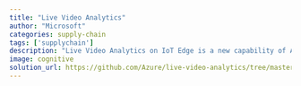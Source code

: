 ```yaml
---
title: "Live Video Analytics"
author: "Microsoft"
categories: supply-chain
tags: ['supplychain']
description: "Live Video Analytics on IoT Edge is a new capability of Azure Media Services. Live Video Analytics (LVA) provides a platform for you to build intelligent video applications that span the Edge and the Cloud. The platform offers the capability to capture, record, analyze live video and publish the results (video and/or video analytics) to Azure services (in the Cloud and/or the Edge). The platform can be used to enhance IoT solutions with video analytics. This folder contains Jupyter notebook samples for LVA. With Jupyter, you can create and deploy LVA applications on notebooks that contain live code, equations, and formatted text."
image: cognitive
solution_url: https://github.com/Azure/live-video-analytics/tree/master/utilities/video-analysis/notebooks
---
```

